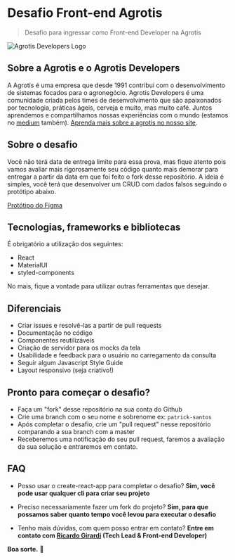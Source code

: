 # Desafio Front-end Agrotis

> Desafio para ingressar como Front-end Developer na Agrotis

![Agrotis Developers Logo](images/agrotis-developers.png?raw=true "Agrotis Developers Logo")

## Sobre a Agrotis e o Agrotis Developers

A Agrotis é uma empresa que desde 1991 contribui com o desenvolvimento de sistemas focados para o agronegócio. Agrotis Developers é uma comunidade criada pelos times de desenvolvimento que são apaixonados por tecnologia, práticas ágeis, cerveja e muito, mas muito café. Juntos aprendemos e compartilhamos nossas experiências com o mundo (estamos no [medium](https://medium.com/agrotis-developers) também). [Aprenda mais sobre a agrotis no nosso site](https://www.agrotis.com/).

## Sobre o desafio

Você não terá data de entrega limite para essa prova, mas fique atento pois vamos avaliar mais rigorosamente seu código quanto mais demorar para entregar a partir da data em que foi feito o fork desse repositório. A ideia é simples, você terá que desenvolver um CRUD com dados falsos seguindo o protótipo abaixo.

[Protótipo do Figma](https://www.figma.com/file/hIW6PYb1QZmckvukXiYaAu/Prot%C3%B3tipo-teste-Front-end?node-id=0%3A1)

## Tecnologias, frameworks e bibliotecas

É obrigatório a utilização dos seguintes:

- React
- MaterialUI
- styled-components

No mais, fique a vontade para utilizar outras ferramentas que desejar.

## Diferenciais

- Criar issues e resolvê-las a partir de pull requests
- Documentação no código
- Componentes reutilizáveis
- Criação de servidor para os mocks da tela
- Usabilidade e feedback para o usuário no carregamento da consulta
- Seguir algum Javascript Style Guide
- Layout responsivo (seja criativo!)

## Pronto para começar o desafio?

- Faça um "fork" desse repositório na sua conta do Github
- Crie uma branch com o seu nome e sobrenome ex: `patrick-santos`
- Após completar o desafio, crie um "pull request" nesse repositório comparando a sua branch com a master
- Receberemos uma notificação do seu pull request, faremos a avaliação da sua solução e entraremos em contato.

## FAQ

- Posso usar o create-react-app para completar o desafio?
  **Sim, você pode usar qualquer cli para criar seu projeto**
- Preciso necessariamente fazer um fork do projeto?
  **Sim, para que possamos saber quanto tempo você levou para executar o desafio**

- Tenho mais dúvidas, com quem posso entrar em contato?
  **Entre em contato com [Ricardo Girardi](https://github.com/girardiricardo) (Tech Lead & Front-end Developer)**

**Boa sorte.** 🚀
